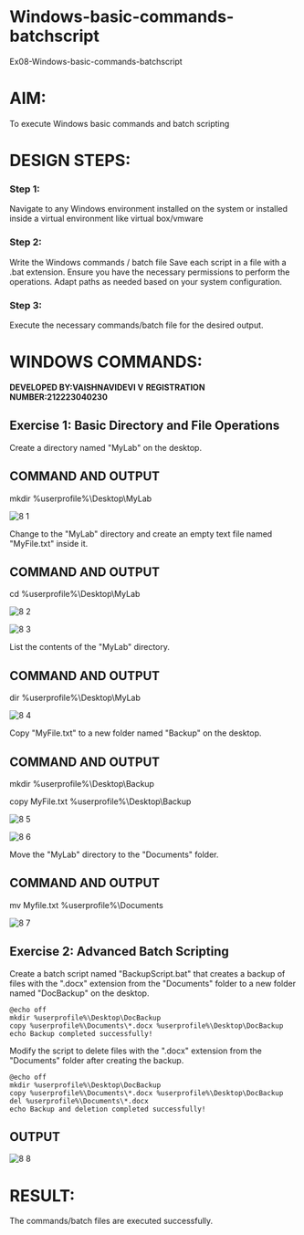 # Windows-basic-commands-batchscript
Ex08-Windows-basic-commands-batchscript

# AIM:
To execute Windows basic commands and batch scripting

# DESIGN STEPS:

### Step 1:

Navigate to any Windows environment installed on the system or installed inside a virtual environment like virtual box/vmware 

### Step 2:

Write the Windows commands / batch file
Save each script in a file with a .bat extension.
Ensure you have the necessary permissions to perform the operations.
Adapt paths as needed based on your system configuration.
### Step 3:

Execute the necessary commands/batch file for the desired output. 




# WINDOWS COMMANDS:
**DEVELOPED BY:VAISHNAVIDEVI V**
**REGISTRATION NUMBER:212223040230**
## Exercise 1: Basic Directory and File Operations
Create a directory named "MyLab" on the desktop.


## COMMAND AND OUTPUT

mkdir %userprofile%\Desktop\MyLab

![8 1](https://github.com/vaishnavidevi23013992/Windows-basic-commands-batchscript/assets/151864235/1028b168-24a5-411a-8602-7d0faca70549)


Change to the "MyLab" directory and create an empty text file named "MyFile.txt" inside it.


## COMMAND AND OUTPUT

cd %userprofile%\Desktop\MyLab


![8 2](https://github.com/vaishnavidevi23013992/Windows-basic-commands-batchscript/assets/151864235/d8e6a87d-6772-4bd5-866f-266231b702ba)

![8 3](https://github.com/vaishnavidevi23013992/Windows-basic-commands-batchscript/assets/151864235/522d6b6e-a429-438c-a5ca-d149d31d8b6c)

List the contents of the "MyLab" directory.


## COMMAND AND OUTPUT
dir %userprofile%\Desktop\MyLab

![8 4](https://github.com/vaishnavidevi23013992/Windows-basic-commands-batchscript/assets/151864235/a2993d25-c490-4996-8acc-f9f0233424cd)

Copy "MyFile.txt" to a new folder named "Backup" on the desktop.

## COMMAND AND OUTPUT


mkdir %userprofile%\Desktop\Backup

copy MyFile.txt %userprofile%\Desktop\Backup

![8 5](https://github.com/vaishnavidevi23013992/Windows-basic-commands-batchscript/assets/151864235/920468fb-3aff-4117-8821-be1f85dbbbcc)

![8 6](https://github.com/vaishnavidevi23013992/Windows-basic-commands-batchscript/assets/151864235/4fd1a319-b3a6-4c63-acb6-c44cac9025a2)


Move the "MyLab" directory to the "Documents" folder.


## COMMAND AND OUTPUT

mv Myfile.txt %userprofile%\Documents

![8 7](https://github.com/vaishnavidevi23013992/Windows-basic-commands-batchscript/assets/151864235/95c85ef3-27a0-4499-be81-a7822296bf31)


## Exercise 2: Advanced Batch Scripting
Create a batch script named "BackupScript.bat" that creates a backup of files with the ".docx" extension from the "Documents" folder to a new folder named "DocBackup" on the desktop.

```
@echo off
mkdir %userprofile%\Desktop\DocBackup
copy %userprofile%\Documents\*.docx %userprofile%\Desktop\DocBackup
echo Backup completed successfully!
```

Modify the script to delete files with the ".docx" extension from the "Documents" folder after creating the backup.

```
@echo off
mkdir %userprofile%\Desktop\DocBackup
copy %userprofile%\Documents\*.docx %userprofile%\Desktop\DocBackup
del %userprofile%\Documents\*.docx
echo Backup and deletion completed successfully!
```






## OUTPUT

![8 8](https://github.com/vaishnavidevi23013992/Windows-basic-commands-batchscript/assets/151864235/34848cd2-eea8-4f9d-9957-6154abdd7bf6)




# RESULT:
The commands/batch files are executed successfully.

